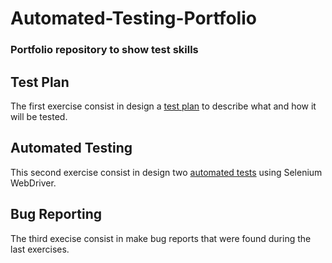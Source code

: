 # Automated-Testing-Portfolio
### Portfolio repository to show test skills

## Test Plan

The first exercise consist in design a [test plan](https://github.com/matheus-roma/Automated-Testing-Portfolio/tree/main/Test%20Plan) to describe what and how it will be tested.

## Automated Testing

This second exercise consist in design two [automated tests](https://github.com/matheus-roma/Automated-Testing-Portfolio/tree/main/testAutomation) using Selenium WebDriver.

## Bug Reporting

The third execise consist in make bug reports that were found during the last exercises.